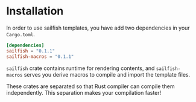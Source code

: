 # Installation

In order to use sailfish templates, you have add two dependencies in your `Cargo.toml`.

```toml
[dependencies]
sailfish = "0.1.1"
sailfish-macros = "0.1.1"
```

`sailfish` crate contains runtime for rendering contents, and `sailfish-macros` serves you derive macros to compile and import the template files.

These crates are separated so that Rust compiler can compile them independently. This separation makes your compilation faster!
